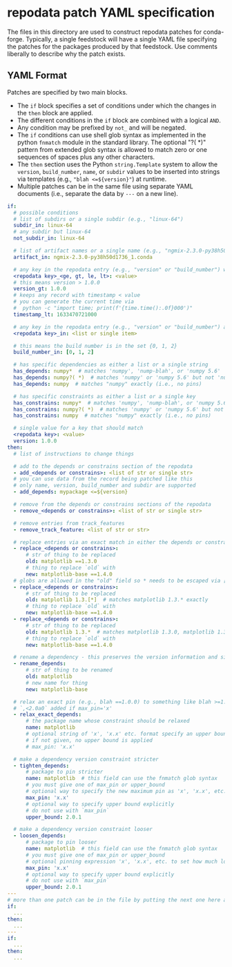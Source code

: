 # repodata patch YAML specification

The files in this directory are used to construct repodata patches for conda-forge.
Typically, a single feedstock will have a single YAML file specifying the patches
for the packages produced by that feedstock. Use comments liberally to describe
why the patch exists.

## YAML Format

Patches are specified by two main blocks.

- The `if` block specifies a set of conditions under which the changes in the `then` block are applied.
- The different conditions in the `if` block are combined with a logical `AND`.
- Any condition may be prefixed by `not_` and will be negated.
- The `if` conditions can use shell glob syntax as implemented in the python `fnmatch` module in the
  standard library. The optional "?( *)" pattern from extended glob syntax is allowed to match zero or
  one sequences of spaces plus any other characters.
- The `then` section uses the Python `string.Template` system to allow the `version`, `build_number`, `name`, or
  `subdir` values to be inserted into strings via templates (e.g., `"blah <=${version}"`) at runtime.
- Multiple patches can be in the same file using separate YAML documents (i.e., separate the data by `---`
  on a new line).

```yaml
if:
  # possible conditions
  # list of subdirs or a single subdir (e.g., "linux-64")
  subdir_in: linux-64
  # any subdir but linux-64
  not_subdir_in: linux-64

  # list of artifact names or a single name (e.g., "ngmix-2.3.0-py38h50d1736_1.conda")
  artifact_in: ngmix-2.3.0-py38h50d1736_1.conda

  # any key in the repodata entry (e.g., "version" or "build_number") with an operation
  <repodata key>_<ge, gt, le, lt>: <value>
  # this means version > 1.0.0
  version_gt: 1.0.0
  # keeps any record with timestamp < value
  # you can generate the current time via
  #  python -c "import time; print(f'{time.time():.0f}000')"
  timestamp_lt: 1633470721000

  # any key in the repodata entry (e.g., "version" or "build_number") and a list of values or single value
  <repodata key>_in: <list or single item>

  # this means the build number is in the set {0, 1, 2}
  build_number_in: [0, 1, 2]

  # has specific dependencies as either a list or a single string
  has_depends: numpy*  # matches 'numpy', 'nump-blah', or 'numpy 5.6'
  has_depends: numpy?( *)  # matches 'numpy' or 'numpy 5.6' but not 'numpy-blah'
  has_depends: numpy  # matches "numpy" exactly (i.e., no pins)

  # has specific constraints as either a list or a single key
  has_constrains: numpy*  # matches 'numpy', 'nump-blah', or 'numpy 5.6'
  has_constrains: numpy?( *)  # matches 'numpy' or 'numpy 5.6' but not 'numpy-blah'
  has_constrains: numpy  # matches "numpy" exactly (i.e., no pins)

  # single value for a key that should match
  <repodata key>: <value>
  version: 1.0.0
then:
  # list of instructions to change things

  # add to the depends or constrains section of the repodata
  - add_<depends or constrains>: <list of str or single str>
  # you can use data from the record being patched like this
  # only name, version, build_number and subdir are supported
  - add_depends: mypackage <=${version}

  # remove from the depends or constrains sections of the repodata
  - remove_<depends or constrains>: <list of str or single str>

  # remove entries from track_features
  - remove_track_feature: <list of str or str>

  # replace entries via an exact match in either the depends or constrains sections
  - replace_<depends or constrains>:
      # str of thing to be replaced
      old: matplotlib ==1.3.0
      # thing to replace `old` with
      new: matplotlib-base ==1.4.0
  # globs are allowed in the "old" field so * needs to be escaped via [*]
  - replace_<depends or constrains>:
      # str of thing to be replaced
      old: matplotlib 1.3.[*]  # matches matplotlib 1.3.* exactly
      # thing to replace `old` with
      new: matplotlib-base ==1.4.0
  - replace_<depends or constrains>:
      # str of thing to be replaced
      old: matplotlib 1.3.*  # matches matplotlib 1.3.0, matplotlib 1.3, etc.
      # thing to replace `old` with
      new: matplotlib-base ==1.4.0

  # rename a dependency - this preserves the version information and simply renames the package
  - rename_depends:
      # str of thing to be renamed
      old: matplotlib
      # new name for thing
      new: matplotlib-base

  # relax an exact pin (e.g., blah ==1.0.0) to something like blah >=1.0.0 and possibly with
  # `,<2.0a0` added if max_pin='x'
  - relax_exact_depends:
      # the package name whose constraint should be relaxed
      name: matplotlib
      # optional string of 'x', 'x.x' etc. format specify an upper bound
      # if not given, no upper bound is applied
      # max_pin: 'x.x'

  # make a dependency version constraint stricter
  - tighten_depends:
      # package to pin stricter
      name: matplotlib  # this field can use the fnmatch glob syntax
      # you must give one of max_pin or upper_bound
      # optional way to specify the new maximum pin as 'x', 'x.x', etc.
      max_pin: 'x.x'
      # optional way to specify upper bound explicitly
      # do not use with `max_pin`
      upper_bound: 2.0.1

  # make a dependency version constraint looser
  - loosen_depends:
      # package to pin looser
      name: matplotlib  # this field can use the fnmatch glob syntax
      # you must give one of max_pin or upper_bound
      # optional pinning expression 'x', 'x.x', etc. to set how much looser to make the pin
      max_pin: 'x.x'
      # optional way to specify upper bound explicitly
      # do not use with `max_pin`
      upper_bound: 2.0.1
---
# more than one patch can be in the file by putting the next one here as a new YAML doc
if:
  ...
then:
  ...
---
if:
  ...
then:
  ...
```
